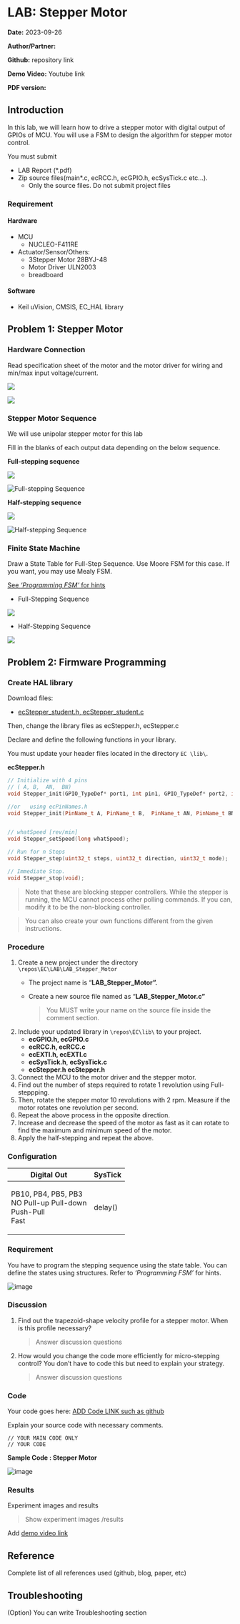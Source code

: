 # LAB: Stepper Motor

**Date:** 2023-09-26

**Author/Partner:**

**Github:** repository link

**Demo Video:** Youtube link

**PDF version:**

## Introduction

In this lab, we will learn how to drive a stepper motor with digital output of GPIOs of MCU. You will use a FSM to design the algorithm for stepper motor control.

You must submit

* LAB Report (\*.pdf)
* Zip source files(main\*.c, ecRCC.h, ecGPIO.h, ecSysTick.c etc...).
  * Only the source files. Do not submit project files

### Requirement

#### Hardware

* MCU
  * NUCLEO-F411RE
* Actuator/Sensor/Others:
  * 3Stepper Motor 28BYJ-48
  * Motor Driver ULN2003
  * breadboard

#### Software

* Keil uVision, CMSIS, EC\_HAL library

## Problem 1: Stepper Motor

### Hardware Connection

Read specification sheet of the motor and the motor driver for wiring and min/max input voltage/current.

![](https://user-images.githubusercontent.com/91526930/197428440-9f4a9c8c-2d81-4d0e-a4e2-b4a4b9def44d.png)

![](https://user-images.githubusercontent.com/91526930/197428469-a0d7a8fa-ba4c-482f-8688-ea87cfd9f4e0.png)

### Stepper Motor Sequence

We will use unipolar stepper motor for this lab

Fill in the blanks of each output data depending on the below sequence.

**Full-stepping sequence**

![](https://user-images.githubusercontent.com/91526930/197428513-f9a23147-3448-4bed-bda2-c90325b8c143.png)

![Full-stepping Sequence](https://user-images.githubusercontent.com/91526930/197428973-13acab66-049e-4f1c-be5c-176f9f15288b.png)

**Half-stepping sequence**

![](https://user-images.githubusercontent.com/91526930/197429006-d552ab16-0bbf-4c52-bdce-a0f2bfe5f0d8.png)

![Half-stepping Sequence](https://user-images.githubusercontent.com/91526930/197429050-173ac610-fa59-427d-b0c0-1e85ac20fbb2.png)

### Finite State Machine

Draw a State Table for Full-Step Sequence. Use Moore FSM for this case. If you want, you may use Mealy FSM.

[See _‘Programming FSM’_ for hints](https://ykkim.gitbook.io/ec/ec-course/lab/lab-smart-mini-fan-with-stm32-duino#example-code)

* Full-Stepping Sequence

![](https://user-images.githubusercontent.com/91526930/197429145-243b63ac-86c4-4641-a7e0-1eb2277c00f4.png)

* Half-Stepping Sequence

![](https://user-images.githubusercontent.com/91526930/197429166-01b4e4e1-1579-4124-acb8-551176b030ea.png)

## Problem 2: Firmware Programming

### Create HAL library

Download files:
* [ecStepper_student.h, ecStepper_student.c](https://github.com/ykkimhgu/EC-student/blob/main/include/lib-student/)

Then, change the library files as
ecStepper.h, ecStepper.c

Declare and define the following functions in your library. 

You must update your header files located in the directory `EC \lib\`.


**ecStepper.h**

```c++
// Initialize with 4 pins
// ( A, B,  AN,  BN)
void Stepper_init(GPIO_TypeDef* port1, int pin1, GPIO_TypeDef* port2, int pin2, GPIO_TypeDef* port3, int pin3, GPIO_TypeDef* port4, int pin4);

//or   using ecPinNames.h 
void Stepper_init(PinName_t A, PinName_t B,  PinName_t AN, PinName_t BN);


// whatSpeed [rev/min]
void Stepper_setSpeed(long whatSpeed);

// Run for n Steps
void Stepper_step(uint32_t steps, uint32_t direction, uint32_t mode); 

// Immediate Stop.
void Stepper_stop(void);
```

> Note that these are blocking stepper controllers.  While the stepper is running, the MCU cannot process other polling commands.
> If you can, modify it to be the non-blocking controller.

> You can also create your own functions different from the given instructions.

 
### Procedure

1. Create a new project under the directory `\repos\EC\LAB\LAB_Stepper_Motor`
   * The project name is “**LAB\_Stepper\_Motor”.**
   *   Create a new source file named as “**LAB\_Stepper\_Motor.c”**

       > You MUST write your name on the source file inside the comment section.
2. Include your updated library in `\repos\EC\lib\` to your project.
   * **ecGPIO.h, ecGPIO.c**
   * **ecRCC.h, ecRCC.c**
   * **ecEXTI.h, ecEXTI.c**
   * **ecSysTick.h**, **ecSysTick.c**
   * **ecStepper.h** **ecStepper.h**
3. Connect the MCU to the motor driver and the stepper motor.
4. Find out the number of steps required to rotate 1 revolution using Full-steppping.
5. Then, rotate the stepper motor 10 revolutions with 2 rpm. Measure if the motor rotates one revolution per second.
6. Repeat the above process in the opposite direction.
7. Increase and decrease the speed of the motor as fast as it can rotate to find the maximum and minimum speed of the motor.
8. Apply the half-stepping and repeat the above.

### Configuration

| Digital Out                                                             | SysTick |
| ----------------------------------------------------------------------- | ------- |
| <p>PB10, PB4, PB5, PB3<br>NO Pull-up Pull-down<br>Push-Pull<br>Fast</p> | delay() |

### Requirement

You have to program the stepping sequence using the state table. You can define the states using structures. Refer to _‘Programming FSM’_ for hints.

![image](https://user-images.githubusercontent.com/91526930/197430711-7610eb31-56c3-4cdd-88c7-6be689e1d3c7.png)

### Discussion

1.  Find out the trapezoid-shape velocity profile for a stepper motor. When is this profile necessary?

    > Answer discussion questions
2.  How would you change the code more efficiently for micro-stepping control? You don’t have to code this but need to explain your strategy.

    > Answer discussion questions

### Code

Your code goes here: [ADD Code LINK such as github](https://github.com/ykkimhgu/EC-student/)

Explain your source code with necessary comments.

```
// YOUR MAIN CODE ONLY
// YOUR CODE
```

**Sample Code : Stepper Motor**

![image](https://user-images.githubusercontent.com/91526930/197431877-bffe4801-453f-42d8-b6ff-e8b9525e4f95.png)

### Results

Experiment images and results

> Show experiment images /results

Add [demo video link](../../course/lab/link/)

## Reference

Complete list of all references used (github, blog, paper, etc)

## Troubleshooting

(Option) You can write Troubleshooting section
